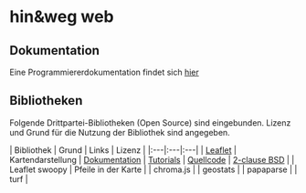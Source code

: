 # hin&weg web

## Dokumentation

Eine Programmiererdokumentation findet sich [hier](doc/Daten.md)

## Bibliotheken

Folgende Drittpartei-Bibliotheken (Open Source) sind eingebunden. Lizenz und Grund für die Nutzung der Bibliothek sind angegeben.

| Bibliothek | Grund | Links | Lizenz |
|:---|:---|:---|
| [Leaflet](https://leafletjs.com) | Kartendarstellung | [Dokumentation](https://leafletjs.com/reference.html) | [Tutorials](https://leafletjs.com/examples.html) | [Quellcode](https://github.com/Leaflet/Leaflet) | [2-clause BSD](https://github.com/Leaflet/Leaflet/blob/main/LICENSE) |
| Leaflet swoopy | Pfeile in der Karte |
| chroma.js |
| geostats |
| papaparse |
| turf |